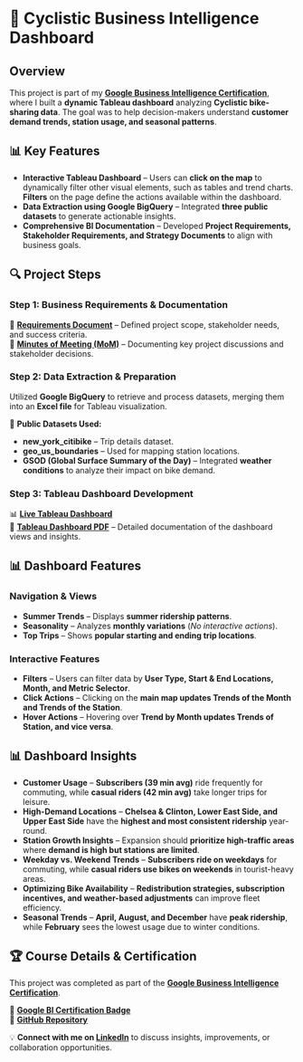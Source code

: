 # **🚴 Cyclistic Business Intelligence Dashboard**  

## **Overview**  
This project is part of my **[Google Business Intelligence Certification](https://www.coursera.org/professional-certificates/google-business-intelligence)**, where I built a **dynamic Tableau dashboard** analyzing **Cyclistic bike-sharing data**. The goal was to help decision-makers understand **customer demand trends, station usage, and seasonal patterns**.

## **📊 Key Features**  

- **Interactive Tableau Dashboard** – Users can **click on the map** to dynamically filter other visual elements, such as tables and trend charts. **Filters** on the page define the actions available within the dashboard.  
- **Data Extraction using Google BigQuery** – Integrated **three public datasets** to generate actionable insights.  
- **Comprehensive BI Documentation** – Developed **Project Requirements, Stakeholder Requirements, and Strategy Documents** to align with business goals.  

## **🔍 Project Steps**  

### **Step 1: Business Requirements & Documentation**  
📂 **[Requirements Document](https://github.com/amritachinnam/Cyclistic-BI-Dashboard/tree/main/Requirements%20Document)** – Defined project scope, stakeholder needs, and success criteria.  
📄 **[Minutes of Meeting (MoM)](https://github.com/amritachinnam/Cyclistic-BI-Dashboard/blob/main/Cyclistic%20MoM.pdf)** – Documenting key project discussions and stakeholder decisions.  

### **Step 2: Data Extraction & Preparation**  
Utilized **Google BigQuery** to retrieve and process datasets, merging them into an **Excel file** for Tableau visualization.  

📌 **Public Datasets Used:**  
- **new_york_citibike** – Trip details dataset.  
- **geo_us_boundaries** – Used for mapping station locations.  
- **GSOD (Global Surface Summary of the Day)** – Integrated **weather conditions** to analyze their impact on bike demand.  

### **Step 3: Tableau Dashboard Development**  
📊 **[Live Tableau Dashboard](https://public.tableau.com/app/profile/amrita.chinnam/viz/CyclisticGoogleBusinessIntelligenceDashboard/SummerTrends)**  
📄 **[Tableau Dashboard PDF](https://github.com/amritachinnam/Cyclistic-BI-Dashboard/tree/main/Tableau%20Dashboard%20PDF)** – Detailed documentation of the dashboard views and insights.  

## **📊 Dashboard Features**  

### **Navigation & Views**  
- **Summer Trends** – Displays **summer ridership patterns**.  
- **Seasonality** – Analyzes **monthly variations** (*No interactive actions*).  
- **Top Trips** – Shows **popular starting and ending trip locations**.  

### **Interactive Features**  
- **Filters** – Users can filter data by **User Type, Start & End Locations, Month, and Metric Selector**.  
- **Click Actions** – Clicking on the **main map updates Trends of the Month and Trends of the Station**.  
- **Hover Actions** – Hovering over **Trend by Month updates Trends of Station, and vice versa**.  

## **📊 Dashboard Insights**  

- **Customer Usage** – **Subscribers (39 min avg)** ride frequently for commuting, while **casual riders (42 min avg)** take longer trips for leisure.  
- **High-Demand Locations** – **Chelsea & Clinton, Lower East Side, and Upper East Side** have the **highest and most consistent ridership** year-round.  
- **Station Growth Insights** – Expansion should **prioritize high-traffic areas** where **demand is high but stations are limited**.  
- **Weekday vs. Weekend Trends** – **Subscribers ride on weekdays** for commuting, while **casual riders use bikes on weekends** in tourist-heavy areas.  
- **Optimizing Bike Availability** – **Redistribution strategies, subscription incentives, and weather-based adjustments** can improve fleet efficiency.  
- **Seasonal Trends** – **April, August, and December** have **peak ridership**, while **February** sees the lowest usage due to winter conditions.  

## **🏆 Course Details & Certification**  
This project was completed as part of the **[Google Business Intelligence Certification](https://www.coursera.org/professional-certificates/google-business-intelligence)**.  

📜 **[Google BI Certification Badge](https://www.credly.com/badges/b28be961-1548-45cf-bd3e-47df0f5fdb33/linked_in_profile)**  
🔗 **[GitHub Repository](https://github.com/amritachinnam/Cyclistic-BI-Dashboard/tree/main)**  

💡 **Connect with me on [LinkedIn](https://www.linkedin.com/in/amrita-chinnam-866545190/)** to discuss insights, improvements, or collaboration opportunities.  
